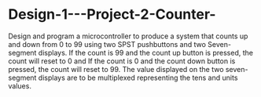 # Design-1---Project-2-Counter-

Design and program a microcontroller to produce a system that counts up and down from 0 to 99
using two SPST pushbuttons and two Seven-segment displays. If the count is 99 and the count up
button is pressed, the count will reset to 0 and If the count is 0 and the count down button is
pressed, the count will reset to 99. The value displayed on the two seven-segment displays are to be
multiplexed representing the tens and units values.
